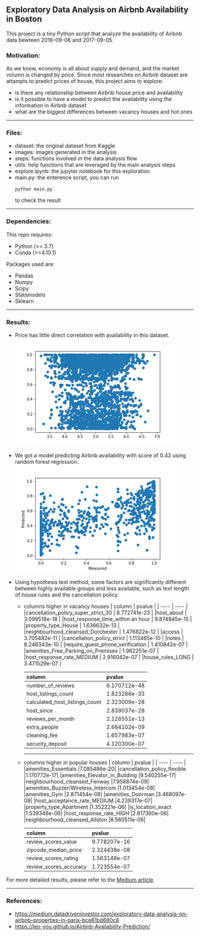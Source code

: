 ## Exploratory Data Analysis on Airbnb Availability in Boston
This project is a tiny Python script that analyze the availability of Airbnb data bewteen 2016-09-06 and 2017-09-05. 

### Motivation:
As we know, economy is all about supply and demand, and the market volumn is changed by price. Since most researches on Airbnb dataset are attampts to predict prices of house, this project aims to explore:
- is there any relationship between Airbnb house price and availability
- is it possible to have a model to predict the availability using the information in Airbnb dataset
- what are the biggest differences between vacancy houses and hot ones

-----------

### Files:
- dataset: the original dataset from Kaggle
- images: images generated in the analysis
- steps: functions involved in the data analysis flow
- utils: help functions that are leveraged by the main analysis steps
- explore.ipynb: the jupyter notebook for this exploration
- main.py: the enterence script, you can run 
  ```
  python main.py
  ```
  to check the result

-----------

### Dependencies:
This repo requires:
- Python (>= 3.7)
- Conda (>=4.10.1)
  
Packages used are:
- Pandas
- Numpy
- Scipy
- Statsmodels
- Sklearn
  
-----------

### Results:
- Price has little direct correlation with availability in this dataset.
![exploration](https://github.com/cenkai88/data-exploration-Airbnb-Boston/blob/main/images/explore-log.jpg?raw=true)

- We got a model predicting Airbnb availability with score of 0.42 using random forest regression.
![model](https://github.com/cenkai88/data-exploration-Airbnb-Boston/blob/main/images/model.jpg?raw=true)

- Using hypothesis test method, some factors are significantly different between highly available groups and less available, such as text length of house rules and the cancellation policy.

  - columns higher in vacancy houses
    | column  | pvalue  |
    |  ----  | ----  |
    |cancellation_policy_super_strict_30  |  6.772741e-23 |
    |host_about                            | 3.099518e-18 |
    |host_response_time_within an hour     | 9.874845e-15 |
    |property_type_House                   | 1.636632e-13 |
    |neighbourhood_cleansed_Dorchester     | 1.476822e-12 |
    |access                                | 3.705482e-11 |
    |cancellation_policy_strict            | 1.113465e-10 |
    |notes                                 | 8.246343e-10 |
    |require_guest_phone_verification      | 1.410842e-07 |
    |amenities_Free_Parking_on_Premises    | 1.962251e-07 |
    |host_response_rate_MEDIUM             | 2.916042e-07 |
    |house_rules_LONG                      | 3.471529e-07 |

    | column  | pvalue  |
    |  ----  | ----  |
    |number_of_reviews                 |6.170712e-48|
    |host_listings_count               |1.823288e-33|
    |calculated_host_listings_count    |2.323009e-28|
    |host_since                        |2.839037e-28|
    |reviews_per_month                 |2.128551e-13|
    |extra_people                      |2.664102e-09|
    |cleaning_fee                      |1.657983e-07|
    |security_deposit                  |4.120300e-07|

    -----------

  - columns higher in popular houses
    | column  | pvalue  |
    |  ----  | ----  |
    |amenities_Essentials                   |7.085486e-20|
    |cancellation_policy_flexible           |1.170772e-17|
    |amenities_Elevator_in_Building         |9.540255e-17|
    |neighbourhood_cleansed_Fenway          |7.958874e-09|
    |amenities_Buzzer/Wireless_Intercom     |1.013454e-08|
    |amenities_Gym                          |2.871454e-08|
    |amenities_Doorman                      |3.468097e-08|
    |host_acceptance_rate_MEDIUM            |4.239317e-07|
    |property_type_Apartment                |1.352221e-06|
    |is_location_exact                      |1.539346e-06|
    |host_response_rate_HIGH                |2.817380e-06|
    |neighbourhood_cleansed_Allston         |8.580511e-06|

    | column  | pvalue  |
    |  ----  | ----  |
    |review_scores_value          |9.778207e-16|
    |zipcode_median_price         |2.324438e-08|
    |review_scores_rating         |1.563148e-07|
    |review_scores_accuracy       |1.723554e-07|


For more detailed results, please refer to the [Medium article](https://medium.com/@cenkai29/exploratory-data-analysis-on-airbnb-availability-in-boston-500fb4b401c5).

-----------

### References:
- https://medium.datadriveninvestor.com/exploratory-data-analysis-on-airbnb-properties-in-paris-bce61bd680c8
- https://leo-you.github.io/Airbnb-Availability-Prediction/